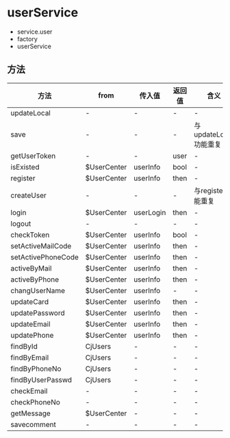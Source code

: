 # userService
- service.user
- factory
- userService

## 方法
方法|from|传入值|返回值|含义
---|---|---|---|---
updateLocal|-|-|-|-
save|-|-|-|与updateLocal功能重复
getUserToken|-|-|user|-
isExisted|$UserCenter|userInfo|bool|-
register|$UserCenter|userInfo|then|-
createUser|-|-|-|与register功能重复
login|$UserCenter|userLogin|then|-
logout|-|-|-|-
checkToken|$UserCenter|userInfo|bool|-
setActiveMailCode|$UserCenter|userInfo|then|-
setActivePhoneCode|$UserCenter|userInfo|then|-
activeByMail|$UserCenter|userInfo|then|-
activeByPhone|$UserCenter|userInfo|then|-
changUserName|$UserCenter|userInfo|-|-
updateCard|$UserCenter|userInfo|then|-
updatePassword|$UserCenter|userInfo|then|-
updateEmail|$UserCenter|userInfo|then|-
updatePhone|$UserCenter|userInfo|then|-
findById|CjUsers|-|-|-
findByEmail|CjUsers|-|-|-
findByPhoneNo|CjUsers|-|-|-
findByUserPasswd|CjUsers|-|-|-
checkEmail|-|-|-|-
checkPhoneNo|-|-|-|-
getMessage|$UserCenter|-|-|-
savecomment|-|-|-|-
